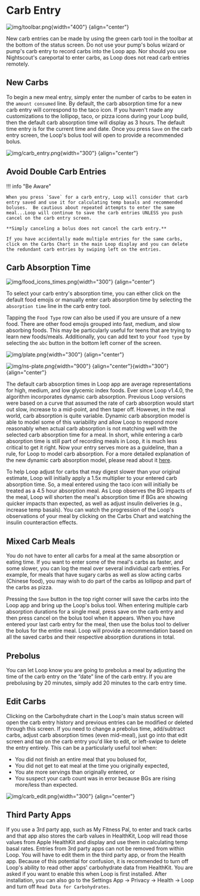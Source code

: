 # Carb Entry

![img/toolbar.png](img/toolbar.png){width="400"}
{align="center"}

New carb entries can be made by using the green carb tool in the toolbar at the bottom of the status screen.  Do not use your pump's bolus wizard or pump's carb entry to record carbs into the Loop app.  Nor should you use Nightscout's careportal to enter carbs, as Loop does not read carb entries remotely.

## New Carbs

To begin a new meal entry, simply enter the number of carbs to be eaten in the `amount consumed` line.  By default, the carb absorption time for a new carb entry will correspond to the taco icon.  If you haven't made any customizations to the lollipop, taco, or pizza icons during your Loop build, then the default carb absorption time will display as 3 hours.  The default time entry is for the current time and date.  Once you press `Save` on the carb entry screen, the Loop's bolus tool will open to provide a recommended bolus.

![img/carb_entry.png](img/carb_entry.png){width="300"}
{align="center"}

## Avoid Double Carb Entries

!!! info "Be Aware"

    When you press `Save` for a carb entry, Loop will consider that carb entry saved and use it for calculating temp basals and recommended boluses.  Be cautious about repeated attempts to enter the same meal...Loop will continue to save the carb entries UNLESS you push cancel on the carb entry screen.

    **Simply canceling a bolus does not cancel the carb entry.**
    
    If you have accidentally made multiple entries for the same carbs, click on the Carbs Chart in the main Loop display and you can delete the redundant carb entries by swiping left on the entries.

## Carb Absorption Time

![img/food_icons_times.png](img/food_icons_times.png){width="300"}
{align="center"}

To select your carb entry's absorption time, you can either click on the default food emojis or manually enter carb absorption time by selecting the `absorption time` line in the carb entry tool.

Tapping the `Food Type` row can also be used if you are unsure of a new food.  There are other food emojis grouped into fast, medium, and slow absorbing foods.  This may be particularly useful for teens that are trying to learn new foods/meals.  Additionally, you can add text to your `food type` by selecting the `abc` button in the bottom left corner of the screen.

![img/plate.png](img/plate.png){width="300"}
{align="center"}

![img/ns-plate.png](img/ns-plate.png){width="900"}
{align="center"}{width="300"}
{align="center"}

The default carb absorption times in Loop app are average representations for high, medium, and low glycemic index foods.  Ever since Loop v1.4.0, the algorithm incorporates dynamic carb absorption.  Previous Loop versions were based on a curve that assumed the rate of carb absorption would start out slow, increase to a mid-point, and then taper off.  However, in the real world, carb absorption is quite variable.  Dynamic carb absorption model is able to model some of this variability and allow Loop to respond more reasonably when actual carb absorption is not matching well with the selected carb absorption time for a meal.  In short, while entering a carb absorption time is still part of recording meals in Loop, it is much less critical to get it right.  Now your entry serves more as a guideline, than a rule, for Loop to model carb absorption.  For a more detailed explanation of the new dynamic carb absorption model, please read about it [here](https://github.com/LoopKit/Loop/pull/507).

To help Loop adjust for carbs that may digest slower than your original estimate, Loop will initially apply a 1.5x multiplier to your entered carb absorption time.  So, a meal entered using the taco icon will initially be treated as a 4.5 hour absorption meal.  As Loop observes the BG impacts of the meal, Loop will shorten the meal's absorption time if BGs are showing quicker impacts than expected, as well as adjust insulin deliveries (e.g., increase temp basals).  You can watch the progression of the Loop's observations of your meal by clicking on the Carbs Chart and watching the insulin counteraction effects.

## Mixed Carb Meals

You do not have to enter all carbs for a meal at the same absorption or eating time.  If you want to enter some of the meal's carbs as faster, and some slower, you can log the meal over several individual carb entries.  For example, for meals that have sugary carbs as well as slow acting carbs (Chinese food), you may wish to do part of the carbs as lollipop and part of the carbs as pizza.

Pressing the `Save` button in the top right corner will save the carbs into the Loop app and bring up the Loop's bolus tool.  When entering multiple carb absorption durations for a single meal, press save on the carb entry and then press cancel on the bolus tool when it appears.  When you have entered your last carb entry for the meal, then use the bolus tool to deliver the bolus for the entire meal.  Loop will provide a recommendation based on all the saved carbs and their respective absorption durations in total.

## Prebolus

You can let Loop know you are going to prebolus a meal by adjusting the time of the carb entry on the “date” line of the carb entry.  If you are prebolusing by 20 minutes, simply add 20 minutes to the carb entry time.  

## Edit Carbs

Clicking on the Carbohydrate chart in the Loop's main status screen will open the carb entry history and previous entries can be modified or deleted through this screen.  If you need to change a prebolus time, add/subtract carbs, adjust carb absorption times (even mid-meal), just go into that edit screen and tap on the carb entry you'd like to edit, or left-swipe to delete the entry entirely.  This can be a particularly useful tool when:

* You did not finish an entire meal that you bolused for,
* You did not get to eat meal at the time you originally expected,
* You ate more servings than originally entered, or
* You suspect your carb count was in error because BGs are rising more/less than expected.

![img/carb_edit.png](img/carb_edit.png){width="300"}
{align="center"}

## Third Party Apps

If you use a 3rd party app, such as My Fitness Pal, to enter and track carbs and that app also stores the carb values in HealthKit, Loop will read those values from Apple HealthKit and display and use them in calculating temp basal rates. Entries from 3rd party apps can not be removed from within Loop.  You will have to edit them in the third party app, or from the Health app. Because of this potential for confusion, it is recommended to turn off Loop's ability to read other apps' carbohydrate data from HealthKit. You are asked if you want to enable this when Loop is first installed. After installation, you can also go to the Settings App -> Privacy -> Health -> Loop and turn off `Read Data for Carbohydrates`.
